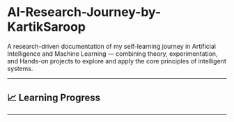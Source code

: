 # AI-Research-Journey-by-KartikSaroop
A research-driven documentation of my self-learning journey in Artificial Intelligence and Machine Learning — combining theory, experimentation, and Hands-on projects to explore and apply the core principles of intelligent systems.

---
## 📈 Learning Progress


---

